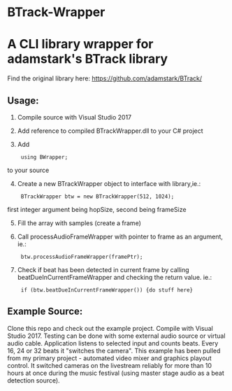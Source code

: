 # BTrack-Wrapper
A CLI library wrapper for adamstark's BTrack library
====================================================

Find the original library here: https://github.com/adamstark/BTrack/

Usage:
---------------
1. Compile source with Visual Studio 2017

2. Add reference to compiled BTrackWrapper.dll to your C# project

3. Add 

		using BWrapper; 

to your source

4. Create a new BTrackWrapper object to interface with library,ie.: 

		BTrackWrapper btw = new BTrackWrapper(512, 1024); 

first integer argument being hopSize, second being frameSize

5. Fill the array with samples (create a frame)

6. Call processAudioFrameWrapper with pointer to frame as an argument, ie.: 

		btw.processAudioFrameWrapper(framePtr);

7. Check if beat has been detected in current frame by calling beatDueInCurrentFrameWrapper and checking the return value. ie.: 

		if (btw.beatDueInCurrentFrameWrapper()) {do stuff here} 

Example Source:
---------------
Clone this repo and check out the example project. Compile with Visual Studio 2017.
Testing can be done with some external audio source or virtual audio cable.
Application listens to selected input and counts beats. Every 16, 24 or 32 beats it "switches the camera".
This example has been pulled from my primary project - automated video mixer and graphics playout control.
It switched cameras on the livestream reliably for more than 10 hours at once during the music festival (using master stage audio as a beat detection source).